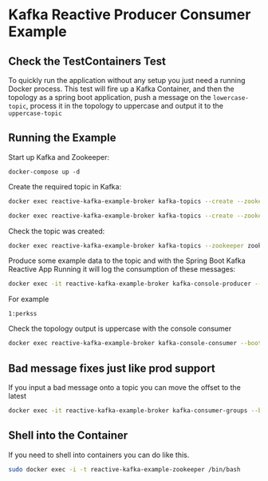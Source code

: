 # Kafka Reactive Producer Consumer Example

## Check the TestContainers Test
To quickly run the application without any setup you just need a running Docker process. This test will fire up a Kafka Container,
and then the topology as a spring boot application, push a message on the `lowercase-topic`, process it
in the topology to uppercase and output it to the `uppercase-topic`

## Running the Example

Start up Kafka and Zookeeper:

`docker-compose up -d`

Create the required topic in Kafka:

```bash
docker exec reactive-kafka-example-broker kafka-topics --create --zookeeper zookeeper:2181 --replication-factor 1 --partitions 1 --topic lowercase-topic
```

```bash
docker exec reactive-kafka-example-broker kafka-topics --create --zookeeper zookeeper:2181 --replication-factor 1 --partitions 1 --topic uppercase-topic
```

Check the topic was created:

```bash
docker exec reactive-kafka-example-broker kafka-topics --zookeeper zookeeper:2181 --list
```

Produce some example data to the topic and with the Spring Boot Kafka Reactive App Running it will log the consumption of these messages:

```bash
docker exec -it reactive-kafka-example-broker kafka-console-producer --broker-list broker:9092 --topic lowercase-topic --property "parse.key=true" --property "key.separator=:"
```
              
For example

```
1:perkss
```                                                                                         

Check the topology output is uppercase with the console consumer

```bash
docker exec reactive-kafka-example-broker kafka-console-consumer --bootstrap-server broker:9092 --topic uppercase-topic --property print.key=true --property key.separator="-" --from-beginning
```


## Bad message fixes just like prod support
If you input a bad message onto a topic you can move the offset to the latest
```bash
docker exec -it reactive-kafka-example-broker kafka-consumer-groups --bootstrap-server broker:9092 --group sample-group --reset-offsets --to-latest --topic lowercase-topic --execute
```


## Shell into the Container
If you need to shell into containers you can do like this. 
```bash
sudo docker exec -i -t reactive-kafka-example-zookeeper /bin/bash
```